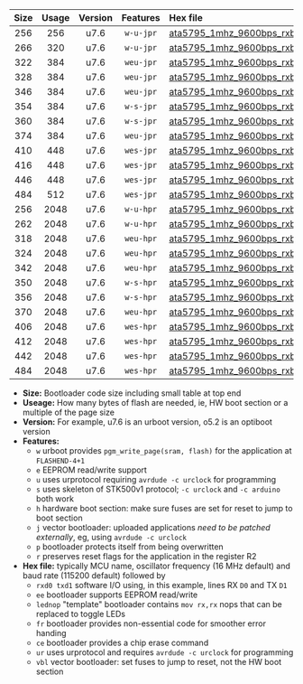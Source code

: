 |Size|Usage|Version|Features|Hex file|
|:-:|:-:|:-:|:-:|:--|
|256|256|u7.6|`w-u-jpr`|[ata5795_1mhz_9600bps_rxb0_txb1_ur_vbl.hex](https://raw.githubusercontent.com/stefanrueger/urboot/main/ata5795_1mhz_9600bps_rxb0_txb1_ur_vbl.hex)|
|266|320|u7.6|`w-u-jpr`|[ata5795_1mhz_9600bps_rxb0_txb1_lednop_ur_vbl.hex](https://raw.githubusercontent.com/stefanrueger/urboot/main/ata5795_1mhz_9600bps_rxb0_txb1_lednop_ur_vbl.hex)|
|322|384|u7.6|`weu-jpr`|[ata5795_1mhz_9600bps_rxb0_txb1_ee_ur_vbl.hex](https://raw.githubusercontent.com/stefanrueger/urboot/main/ata5795_1mhz_9600bps_rxb0_txb1_ee_ur_vbl.hex)|
|328|384|u7.6|`weu-jpr`|[ata5795_1mhz_9600bps_rxb0_txb1_ee_lednop_ur_vbl.hex](https://raw.githubusercontent.com/stefanrueger/urboot/main/ata5795_1mhz_9600bps_rxb0_txb1_ee_lednop_ur_vbl.hex)|
|346|384|u7.6|`weu-jpr`|[ata5795_1mhz_9600bps_rxb0_txb1_ee_lednop_fr_ur_vbl.hex](https://raw.githubusercontent.com/stefanrueger/urboot/main/ata5795_1mhz_9600bps_rxb0_txb1_ee_lednop_fr_ur_vbl.hex)|
|354|384|u7.6|`w-s-jpr`|[ata5795_1mhz_9600bps_rxb0_txb1_vbl.hex](https://raw.githubusercontent.com/stefanrueger/urboot/main/ata5795_1mhz_9600bps_rxb0_txb1_vbl.hex)|
|360|384|u7.6|`w-s-jpr`|[ata5795_1mhz_9600bps_rxb0_txb1_lednop_vbl.hex](https://raw.githubusercontent.com/stefanrueger/urboot/main/ata5795_1mhz_9600bps_rxb0_txb1_lednop_vbl.hex)|
|374|384|u7.6|`weu-jpr`|[ata5795_1mhz_9600bps_rxb0_txb1_ee_lednop_fr_ce_ur_vbl.hex](https://raw.githubusercontent.com/stefanrueger/urboot/main/ata5795_1mhz_9600bps_rxb0_txb1_ee_lednop_fr_ce_ur_vbl.hex)|
|410|448|u7.6|`wes-jpr`|[ata5795_1mhz_9600bps_rxb0_txb1_ee_vbl.hex](https://raw.githubusercontent.com/stefanrueger/urboot/main/ata5795_1mhz_9600bps_rxb0_txb1_ee_vbl.hex)|
|416|448|u7.6|`wes-jpr`|[ata5795_1mhz_9600bps_rxb0_txb1_ee_lednop_vbl.hex](https://raw.githubusercontent.com/stefanrueger/urboot/main/ata5795_1mhz_9600bps_rxb0_txb1_ee_lednop_vbl.hex)|
|446|448|u7.6|`wes-jpr`|[ata5795_1mhz_9600bps_rxb0_txb1_ee_lednop_fr_vbl.hex](https://raw.githubusercontent.com/stefanrueger/urboot/main/ata5795_1mhz_9600bps_rxb0_txb1_ee_lednop_fr_vbl.hex)|
|484|512|u7.6|`wes-jpr`|[ata5795_1mhz_9600bps_rxb0_txb1_ee_lednop_fr_ce_vbl.hex](https://raw.githubusercontent.com/stefanrueger/urboot/main/ata5795_1mhz_9600bps_rxb0_txb1_ee_lednop_fr_ce_vbl.hex)|
|256|2048|u7.6|`w-u-hpr`|[ata5795_1mhz_9600bps_rxb0_txb1_ur.hex](https://raw.githubusercontent.com/stefanrueger/urboot/main/ata5795_1mhz_9600bps_rxb0_txb1_ur.hex)|
|262|2048|u7.6|`w-u-hpr`|[ata5795_1mhz_9600bps_rxb0_txb1_lednop_ur.hex](https://raw.githubusercontent.com/stefanrueger/urboot/main/ata5795_1mhz_9600bps_rxb0_txb1_lednop_ur.hex)|
|318|2048|u7.6|`weu-hpr`|[ata5795_1mhz_9600bps_rxb0_txb1_ee_ur.hex](https://raw.githubusercontent.com/stefanrueger/urboot/main/ata5795_1mhz_9600bps_rxb0_txb1_ee_ur.hex)|
|324|2048|u7.6|`weu-hpr`|[ata5795_1mhz_9600bps_rxb0_txb1_ee_lednop_ur.hex](https://raw.githubusercontent.com/stefanrueger/urboot/main/ata5795_1mhz_9600bps_rxb0_txb1_ee_lednop_ur.hex)|
|342|2048|u7.6|`weu-hpr`|[ata5795_1mhz_9600bps_rxb0_txb1_ee_lednop_fr_ur.hex](https://raw.githubusercontent.com/stefanrueger/urboot/main/ata5795_1mhz_9600bps_rxb0_txb1_ee_lednop_fr_ur.hex)|
|350|2048|u7.6|`w-s-hpr`|[ata5795_1mhz_9600bps_rxb0_txb1.hex](https://raw.githubusercontent.com/stefanrueger/urboot/main/ata5795_1mhz_9600bps_rxb0_txb1.hex)|
|356|2048|u7.6|`w-s-hpr`|[ata5795_1mhz_9600bps_rxb0_txb1_lednop.hex](https://raw.githubusercontent.com/stefanrueger/urboot/main/ata5795_1mhz_9600bps_rxb0_txb1_lednop.hex)|
|370|2048|u7.6|`weu-hpr`|[ata5795_1mhz_9600bps_rxb0_txb1_ee_lednop_fr_ce_ur.hex](https://raw.githubusercontent.com/stefanrueger/urboot/main/ata5795_1mhz_9600bps_rxb0_txb1_ee_lednop_fr_ce_ur.hex)|
|406|2048|u7.6|`wes-hpr`|[ata5795_1mhz_9600bps_rxb0_txb1_ee.hex](https://raw.githubusercontent.com/stefanrueger/urboot/main/ata5795_1mhz_9600bps_rxb0_txb1_ee.hex)|
|412|2048|u7.6|`wes-hpr`|[ata5795_1mhz_9600bps_rxb0_txb1_ee_lednop.hex](https://raw.githubusercontent.com/stefanrueger/urboot/main/ata5795_1mhz_9600bps_rxb0_txb1_ee_lednop.hex)|
|442|2048|u7.6|`wes-hpr`|[ata5795_1mhz_9600bps_rxb0_txb1_ee_lednop_fr.hex](https://raw.githubusercontent.com/stefanrueger/urboot/main/ata5795_1mhz_9600bps_rxb0_txb1_ee_lednop_fr.hex)|
|484|2048|u7.6|`wes-hpr`|[ata5795_1mhz_9600bps_rxb0_txb1_ee_lednop_fr_ce.hex](https://raw.githubusercontent.com/stefanrueger/urboot/main/ata5795_1mhz_9600bps_rxb0_txb1_ee_lednop_fr_ce.hex)|

- **Size:** Bootloader code size including small table at top end
- **Useage:** How many bytes of flash are needed, ie, HW boot section or a multiple of the page size
- **Version:** For example, u7.6 is an urboot version, o5.2 is an optiboot version
- **Features:**
  + `w` urboot provides `pgm_write_page(sram, flash)` for the application at `FLASHEND-4+1`
  + `e` EEPROM read/write support
  + `u` uses urprotocol requiring `avrdude -c urclock` for programming
  + `s` uses skeleton of STK500v1 protocol; `-c urclock` and `-c arduino` both work
  + `h` hardware boot section: make sure fuses are set for reset to jump to boot section
  + `j` vector bootloader: uploaded applications *need to be patched externally*, eg, using `avrdude -c urclock`
  + `p` bootloader protects itself from being overwritten
  + `r` preserves reset flags for the application in the register R2
- **Hex file:** typically MCU name, oscillator frequency (16 MHz default) and baud rate (115200 default) followed by
  + `rxd0 txd1` software I/O using, in this example, lines RX `D0` and TX `D1`
  + `ee` bootloader supports EEPROM read/write
  + `lednop` "template" bootloader contains `mov rx,rx` nops that can be replaced to toggle LEDs
  + `fr` bootloader provides non-essential code for smoother error handing
  + `ce` bootloader provides a chip erase command
  + `ur` uses urprotocol and requires `avrdude -c urclock` for programming
  + `vbl` vector bootloader: set fuses to jump to reset, not the HW boot section
